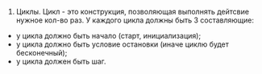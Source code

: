 1. Циклы. Цикл - это конструкция, позволяющая выполнять дейтсвие нужное кол-во раз.
У каждого цикла должны быть 3 составляющие:
- у цикла должно быть начало (старт, инициализация);
- у цикла должно быть условие остановки (иначе циклю будет бесконечный);
- у цикла должен быть шаг.
